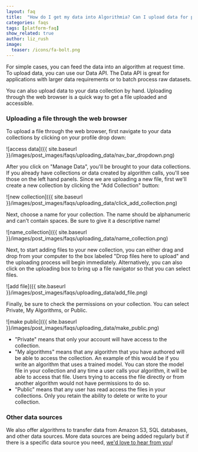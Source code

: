```yaml
---
layout: faq
title:  "How do I get my data into Algorithmia? Can I upload data for processing?"
categories: faqs
tags: [platform-faq]
show_related: true
author: liz_rush
image:
  teaser: /icons/fa-bolt.png
---
```


For simple cases, you can feed the data into an algorithm at request time. To upload data, you can use our Data API. The Data API is great for applications with larger data requirements or to batch process raw datasets.

You can also upload data to your data collection by hand. Uploading through the web browser is a quick way to get a file uploaded and accessible.

### Uploading a file through the web browser

To upload a file through the web browser, first navigate to your data collections by clicking on your profile drop down:

![access data]({{ site.baseurl }}/images/post_images/faqs/uploading_data/nav_bar_dropdown.png)


After you click on "Manage Data", you'll be brought to your data collections. If you already have collections or data created by algorithm calls, you'll see those on the left hand panels. Since we are uploading a new file, first we'll create a new collection by clicking the "Add Collection" button:

![new collection]({{ site.baseurl }}/images/post_images/faqs/uploading_data/click_add_collection.png)

Next, choose a name for your collection. The name should be alphanumeric and can't contain spaces. Be sure to give it a descriptive name!

![name_collection]({{ site.baseurl }}/images/post_images/faqs/uploading_data/name_collection.png)

Next, to start adding files to your new collection, you can either drag and drop from your computer to the box labeled "Drop files here to upload" and the uploading process will begin immediately. Alternatively, you can also click on the uploading box to bring up a file navigator so that you can select files.

![add file]({{ site.baseurl }}/images/post_images/faqs/uploading_data/add_file.png)

Finally, be sure to check the permissions on your collection. You can select Private, My Algorithms, or Public.

![make public]({{ site.baseurl }}/images/post_images/faqs/uploading_data/make_public.png)

* "Private" means that only your account will have access to the collection.
* "My algorithms" means that any algorithm that you have authored will be able to access the collection. An example of this would be if you write an algorithm that uses a trained model. You can store the model file in your collection and any time a user calls your algorithm, it will be able to access that file. Users trying to access the file directly or from another algorithm would not have permissions to do so.
* "Public" means that any user has read access the files in your collections. Only you retain the ability to delete or write to your collection.

### Other data sources

We also offer algorithms to transfer data from Amazon S3, SQL databases, and other data sources. More data sources are being added regularly but if there is a specific data source you need, [we'd love to hear from you](https://algorithmia.com/contact)!

